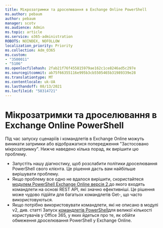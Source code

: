 ```yaml
---
title: Мікрозатримки та дроселювання в Exchange Online PowerShell
ms.author: pebaum
author: pebaum
manager: scotv
ms.audience: Admin
ms.topic: article
ms.service: o365-administration
ROBOTS: NOINDEX, NOFOLLOW
localization_priority: Priority
ms.collection: Adm_O365
ms.custom:
- "3500011"
- "5106"
ms.openlocfilehash: 2fab21f76f455815979ae162c1ce8246ad5c297e
ms.sourcegitcommit: ab75f66355116e995b3cb5505465b31989339e28
ms.translationtype: MT
ms.contentlocale: uk-UA
ms.lasthandoff: 08/13/2021
ms.locfileid: "58314721"
---
```

# <a name="micro-delays-or-throttling-in-exchange-online-powershell"></a>Мікрозатримки та дроселювання в Exchange Online PowerShell

Під час запуску сценаріїв і командлетів в Exchange Online можуть виникати затримки або відображатися попередження "Застосовано мікрозатримку". Нижче наведено кілька порад, як вирішити цю проблему.

- Запустіть нашу діагностику, щоб розслабити політики дроселювання PowerShell свого клієнта. Це рішення дасть вам найбільше вирішувати проблему.
- Якщо проблему все одно не вдалося вирішити, скористайтеся [модулем PowerShell Exchange Online версія 2,](https://docs.microsoft.com/powershell/exchange/exchange-online/exchange-online-powershell-v2/exchange-online-powershell-v2?view=exchange-ps&preserve-view=true)до якого входять командлети на основі REST API, які значно ефективніші. Це рішення може чудово підійти для багатьох командлетів Get-, що часто використовуються.
- Якщо потрібно використовувати командлети, які не описано в модулі v2, див. статті Запуск [командлетів PowerShell](https://techcommunity.microsoft.com/t5/exchange-team-blog/updated-running-powershell-cmdlets-for-large-numbers-of-users-in/ba-p/1000628#)для великої кількості користувачів у Office 365, у яких йдеться про те, як обійти обмеження дроселювання PowerShell у Exchange Online.
